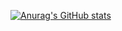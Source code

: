 [![Anurag's GitHub stats](https://github-readme-stats.vercel.app/api?username=susshantlama&show_icons=true&theme=dracula)](https://github.com/anuraghazra/github-readme-stats)

